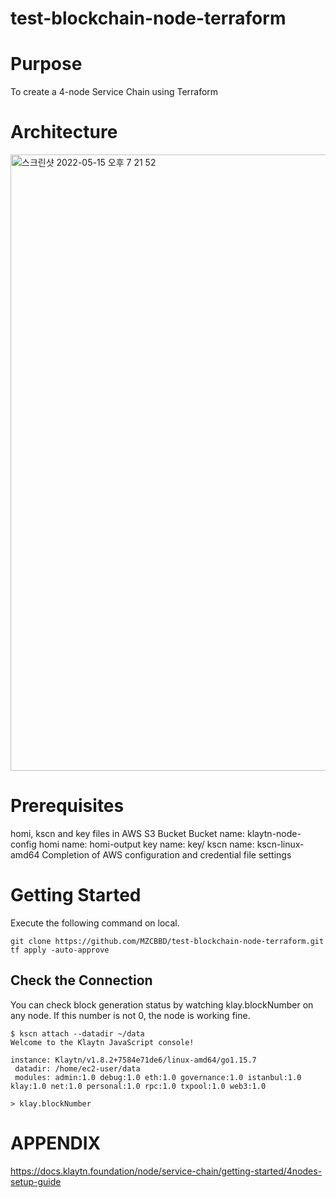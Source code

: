 # test-blockchain-node-terraform

# Purpose
To create a 4-node Service Chain using Terraform

# Architecture
<img width="986" alt="스크린샷 2022-05-15 오후 7 21 52" src="https://user-images.githubusercontent.com/102651396/168467999-283f004e-b86e-45a2-9572-b08c5f8fab17.png">

# Prerequisites
homi, kscn and key files in AWS S3 Bucket
  Bucket name: klaytn-node-config
  homi name: homi-output
  key name: key/
  kscn name: kscn-linux-amd64
Completion of AWS configuration and credential file settings

# Getting Started
Execute the following command on local.
```
git clone https://github.com/MZCBBD/test-blockchain-node-terraform.git
tf apply -auto-approve
```
## Check the Connection
You can check block generation status by watching klay.blockNumber on any node. If this number is not 0, the node is working fine.
```
$ kscn attach --datadir ~/data
Welcome to the Klaytn JavaScript console!

instance: Klaytn/v1.8.2+7584e71de6/linux-amd64/go1.15.7
 datadir: /home/ec2-user/data
 modules: admin:1.0 debug:1.0 eth:1.0 governance:1.0 istanbul:1.0 klay:1.0 net:1.0 personal:1.0 rpc:1.0 txpool:1.0 web3:1.0

> klay.blockNumber
```

# APPENDIX
https://docs.klaytn.foundation/node/service-chain/getting-started/4nodes-setup-guide
